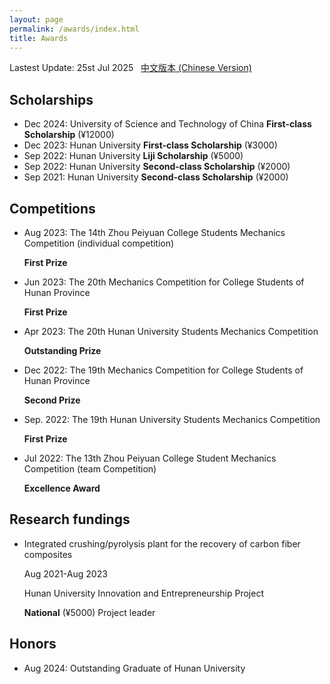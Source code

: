 ```yaml
---
layout: page
permalink: /awards/index.html
title: Awards
---
```


Lastest Update: 25st Jul 2025 &nbsp; [中文版本 (Chinese Version)](https://itskkk.github.io/file/awards-zh/)

## Scholarships

- Dec 2024: University of Science and Technology of China **First-class Scholarship** (¥12000) <br>
- Dec 2023: Hunan University **First-class Scholarship** (¥3000) <br>
- Sep 2022: Hunan University **Liji Scholarship** (¥5000) <br>
- Sep 2022: Hunan University **Second-class Scholarship** (¥2000) <br>
- Sep 2021: Hunan University **Second-class Scholarship** (¥2000) <br>

## Competitions

- Aug 2023: The 14th Zhou Peiyuan College Students Mechanics Competition (individual competition)

  **First Prize** <br>

- Jun 2023: The 20th Mechanics Competition for College Students of Hunan Province

  **First Prize** <br>

- Apr 2023: The 20th Hunan University Students Mechanics Competition 

  **Outstanding Prize**<br>

- Dec 2022: The 19th Mechanics Competition for College Students of Hunan Province 

  **Second Prize**<br>

- Sep. 2022: The 19th Hunan University Students Mechanics Competition

  **First Prize** <br>

- Jul 2022: The 13th Zhou Peiyuan College Student Mechanics Competition (team Competition)

  **Excellence Award**

## Research fundings

- Integrated crushing/pyrolysis plant for the recovery of carbon fiber composites

   Aug 2021-Aug 2023 <br>
  
  Hunan University Innovation and Entrepreneurship Project

  **National** (¥5000) Project leader

## Honors

- Aug 2024: Outstanding Graduate of Hunan University <br>
